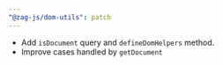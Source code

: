 ```yaml
---
"@zag-js/dom-utils": patch
---
```


- Add `isDocument` query and `defineDomHelpers` method.
- Improve cases handled by `getDocument`
